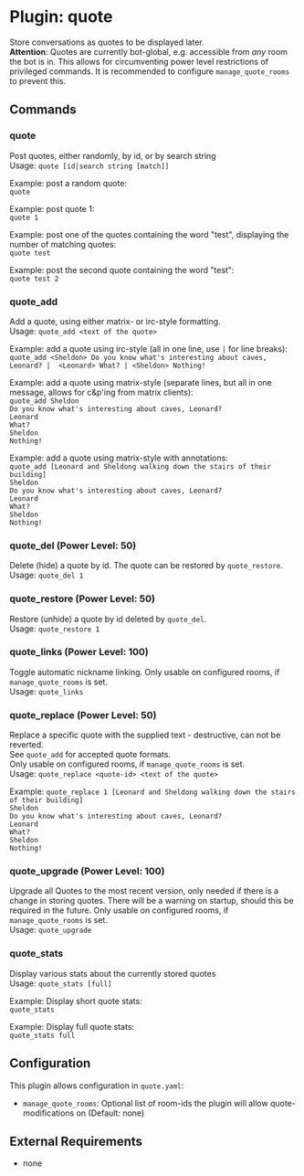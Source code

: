 Plugin: quote
===
Store conversations as quotes to be displayed later.  
**Attention**: Quotes are currently bot-global, e.g. accessible from *any* room the bot is in. This allows for 
circumventing power level restrictions of privileged commands. It is recommended to configure `manage_quote_rooms` to 
prevent this.

## Commands
### quote
Post quotes, either randomly, by id, or by search string  
Usage: `quote [id|search string [match]]`  

Example: post a random quote:  
`quote`

Example: post quote 1:  
`quote 1`

Example: post one of the quotes containing the word "test", displaying the number of matching quotes:  
`quote test`

Example: post the second quote containing the word "test":  
`quote test 2`


### quote_add
Add a quote, using either matrix- or irc-style formatting.  
Usage: `quote_add <text of the quote>`

Example: add a quote using irc-style (all in one line, use ` | ` for line breaks):
`quote_add <Sheldon> Do you know what's interesting about caves, Leonard? | 
<Leonard> What? | <Sheldon> Nothing!`

Example: add a quote using matrix-style (separate lines, but all in one message, allows for c&p'ing from matrix 
clients):  
`quote_add Sheldon`  
`Do you know what's interesting about caves, Leonard?`  
`Leonard`  
`What?`  
`Sheldon`  
`Nothing!`  

Example: add a quote using matrix-style with annotations:  
`quote_add [Leonard and Sheldong walking down the stairs of their building]`  
`Sheldon`    
`Do you know what's interesting about caves, Leonard?`    
`Leonard`  
`What?`  
`Sheldon`  
`Nothing!`  

### quote_del (Power Level: 50)
Delete (hide) a quote by id. The quote can be restored by `quote_restore`.  
Usage: `quote_del 1`

### quote_restore (Power Level: 50)
Restore (unhide) a quote by id deleted by `quote_del`.  
Usage: `quote_restore 1`

### quote_links (Power Level: 100)
Toggle automatic nickname linking. Only usable on configured rooms, if `manage_quote_rooms` is set.  
Usage: `quote_links`

### quote_replace (Power Level: 50)
Replace a specific quote with the supplied text - destructive, can not be reverted.  
See `quote_add` for accepted quote formats.  
Only usable on configured rooms, if `manage_quote_rooms` is set.  
Usage: `quote_replace <quote-id> <text of the quote>`

Example:
`quote_replace 1 [Leonard and Sheldong walking down the stairs of their building]`  
`Sheldon`    
`Do you know what's interesting about caves, Leonard?`    
`Leonard`  
`What?`  
`Sheldon`  
`Nothing!`  

### quote_upgrade (Power Level: 100)
Upgrade all Quotes to the most recent version, only needed if there is a change in storing quotes. There will be a 
warning on startup, should this be required in the future. Only usable on configured rooms, if `manage_quote_rooms` is set.  
Usage: `quote_upgrade`

### quote_stats
Display various stats about the currently stored quotes  
Usage: `quote_stats [full]`

Example: Display short quote stats:  
`quote_stats`  

Example: Display full quote stats:  
`quote_stats full`

## Configuration
This plugin allows configuration in `quote.yaml`:
- `manage_quote_rooms`: Optional list of room-ids the plugin will allow quote-modifications on (Default: none)

## External Requirements
- none
